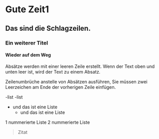 # Gute Zeit1

## Das sind die Schlagzeilen.

### Ein weiterer Titel

#### Wieder auf dem Weg

Absätze werden mit einer leeren Zeile erstellt. Wenn der Text oben und unten leer ist, wird der Text zu einem Absatz.

Zeilenumbrüche anstelle von Absätzen ausführen,
 Sie müssen zwei Leerzeichen am Ende der vorherigen Zeile einfügen.

-list -list

- und das ist eine Liste
    - und das ist eine Liste

1 nummerierte Liste 2 nummerierte Liste

> Zitat
